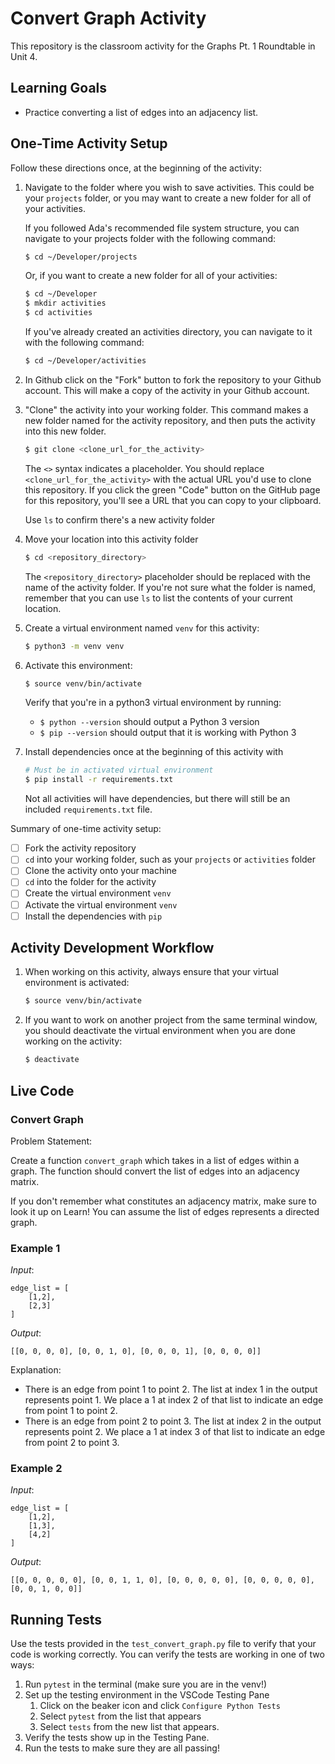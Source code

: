 # Convert Graph Activity

This repository is the classroom activity for the Graphs Pt. 1 Roundtable in Unit 4.

## Learning Goals 
- Practice converting a list of edges into an adjacency list.
  
## One-Time Activity Setup

Follow these directions once, at the beginning of the activity:


1. Navigate to the folder where you wish to save activities. This could be your `projects` folder, or you may want to create a new folder for all of your activities.

   If you followed Ada's recommended file system structure, you can navigate to your projects folder with the following command:

   ```bash
   $ cd ~/Developer/projects
   ```

   Or, if you want to create a new folder for all of your activities:

   ```bash
   $ cd ~/Developer
   $ mkdir activities
   $ cd activities
   ```

   If you've already created an activities directory, you can navigate to it with the following command:

   ```bash
   $ cd ~/Developer/activities
   ```

2. In Github click on the "Fork" button to fork the repository to your Github account.  This will make a copy of the activity in your Github account. 

3. "Clone" the activity into your working folder. This command makes a new folder named for the activity repository, and then puts the activity into this new folder.

   ```bash
   $ git clone <clone_url_for_the_activity>
   ```

   The `<>` syntax indicates a placeholder. You should replace `<clone_url_for_the_activity>` with the actual URL you'd use to clone this repository. If you click the green "Code" button on the GitHub page for this repository, you'll see a URL that you can copy to your clipboard.
 
   Use `ls` to confirm there's a new activity folder

4. Move your location into this activity folder

   ```bash
   $ cd <repository_directory>
   ```

   The `<repository_directory>` placeholder should be replaced with the name of the activity folder. If you're not sure what the folder is named, remember that you can use `ls` to list the contents of your current location.

5. Create a virtual environment named `venv` for this activity:

   ```bash
   $ python3 -m venv venv
   ```

6. Activate this environment:

   ```bash
   $ source venv/bin/activate
   ```

   Verify that you're in a python3 virtual environment by running:
   
   - `$ python --version` should output a Python 3 version
   - `$ pip --version` should output that it is working with Python 3

7. Install dependencies once at the beginning of this activity with

   ```bash
   # Must be in activated virtual environment
   $ pip install -r requirements.txt
   ```

   Not all activities will have dependencies, but there will still be an included `requirements.txt` file.

Summary of one-time activity setup:
- [ ] Fork the activity repository
- [ ] `cd` into your working folder, such as your `projects` or `activities` folder
- [ ] Clone the activity onto your machine
- [ ] `cd` into the folder for the activity
- [ ] Create the virtual environment `venv`
- [ ] Activate the virtual environment `venv`
- [ ] Install the dependencies with `pip`

## Activity Development Workflow

1. When working on this activity, always ensure that your virtual environment is activated:

   ```bash
   $ source venv/bin/activate
   ```

2. If you want to work on another project from the same terminal window, you should deactivate the virtual environment when you are done working on the activity:

   ```bash
   $ deactivate
   ```

## Live Code

### Convert Graph
Problem Statement:

Create a function `convert_graph` which takes in a list of edges within a graph. The function should convert the list of edges into an adjacency matrix. 

If you don't remember what constitutes an adjacency matrix, make sure to look it up on Learn! You can assume the list of edges represents a directed graph.

### Example 1
*Input*:

    edge_list = [
        [1,2],
        [2,3]
    ]

*Output*: 

    [[0, 0, 0, 0], [0, 0, 1, 0], [0, 0, 0, 1], [0, 0, 0, 0]]

Explanation:

- There is an edge from point 1 to point 2. The list at index 1 in the output represents point 1. We place a 1 at index 2 of that list to indicate an edge from point 1 to point 2.
- There is an edge from point 2 to point 3. The list at index 2 in the output represents point 2. We place a 1 at index 3 of that list to indicate an edge from point 2 to point 3.

### Example 2
*Input*:

    edge_list = [
        [1,2],
        [1,3],
        [4,2]
    ]

*Output*: 

    [[0, 0, 0, 0, 0], [0, 0, 1, 1, 0], [0, 0, 0, 0, 0], [0, 0, 0, 0, 0], [0, 0, 1, 0, 0]]

## Running Tests
Use the tests provided in the `test_convert_graph.py` file to verify that your code is working correctly. You can verify the tests are working in one of two ways:

1. Run `pytest` in the terminal (make sure you are in the venv!)
2. Set up the testing environment in the VSCode Testing Pane
   1. Click on the beaker icon and click `Configure Python Tests`
   2. Select `pytest` from the list that appears
   3. Select `tests` from the new list that appears.
3. Verify the tests show up in the Testing Pane.
4. Run the tests to make sure they are all passing!